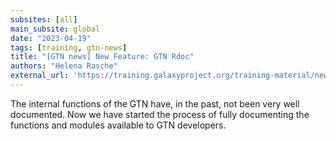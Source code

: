 ```yaml
---
subsites: [all]
main_subsite: global
date: "2023-04-19"
tags: [training, gtn-news]
title: "[GTN news] New Feature: GTN Rdoc"
authors: "Helena Rasche"
external_url: 'https://training.galaxyproject.org/training-material/news/2023/04/19/gtn-rdoc.html'
---
```


The internal functions of the GTN have, in the past, not been very well documented. Now we have started the process of fully documenting the functions and modules available to GTN developers.

